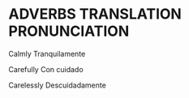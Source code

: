 
# ADVERBS                TRANSLATION                 PRONUNCIATION

Calmly                   Tranquilamente

Carefully                Con cuidado

Carelessly               Descuidadamente